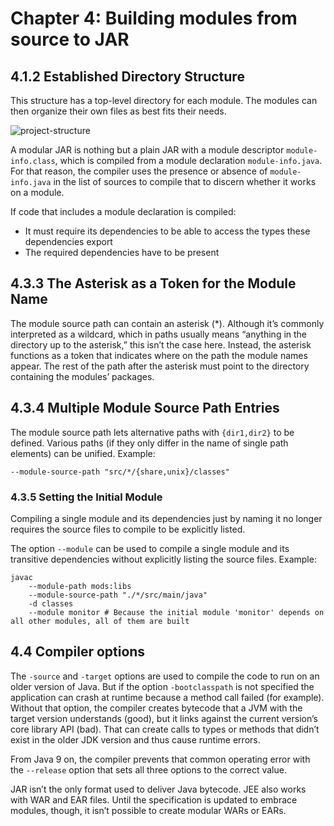 # Chapter 4: Building modules from source to JAR

## 4.1.2 Established Directory Structure

This structure has a top-level directory for each module. The modules can then organize their own files as best fits their needs.

![project-structure](https://user-images.githubusercontent.com/15990580/112185671-20ee1400-8c09-11eb-95d2-1f4f774a739e.jpg)

A modular JAR is nothing but a plain JAR with a module descriptor `module-info.class`, which is compiled from a module declaration `module-info.java`. For that reason, the compiler uses the presence or absence of `module-info.java` in the list of sources to compile that to discern whether it works on a module.

If code that includes a module declaration is compiled:

- It must require its dependencies to be able to access the types these dependencies export
- The required dependencies have to be present

## 4.3.3	The Asterisk as a Token for the Module Name

The module source path can contain an asterisk (\*). Although it’s commonly interpreted as a wildcard, which in paths usually means “anything in the directory up to the asterisk,” this isn’t the case here. Instead, the asterisk functions as a token that indicates where on the path the module names appear. The rest of the path after the asterisk must point to the directory containing the modules’ packages.

## 4.3.4	Multiple Module Source Path Entries

The module source path lets alternative paths with `{dir1,dir2}` to be defined. Various paths (if they only differ in the name of single path elements) can be unified. Example:

```shell
--module-source-path "src/*/{share,unix}/classes"
```

### 4.3.5	Setting the Initial Module

Compiling a single module and its dependencies just by naming it no longer requires the source files to compile to be explicitly listed.

The option `--module` can be used to compile a single module and its transitive dependencies without explicitly listing the source files. Example:

```shell
javac
    --module-path mods:libs
    --module-source-path "./*/src/main/java"
    -d classes
    --module monitor # Because the initial module 'monitor' depends on all other modules, all of them are built
```

## 4.4	Compiler options

The `-source` and `-target` options are used to compile the code to run on an older version of Java. But if the option `-bootclasspath` is not specified the application can crash at runtime because a method call failed (for example). Without that option, the compiler creates bytecode that a JVM with the target version understands (good), but it links against the current version’s core library API (bad). That can create calls to types or methods that didn’t exist in the older JDK version and thus cause runtime errors.

From Java 9 on, the compiler prevents that common operating error with the `--release` option that sets all three options to the correct value.

JAR isn’t the only format used to deliver Java bytecode. JEE also works with WAR and EAR files. Until the specification is updated to embrace modules, though, it isn’t possible to create modular WARs or EARs.
